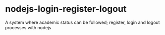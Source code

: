 # nodejs-login-register-logout
A system where academic status can be followed; register, login and logout processes with nodejs

